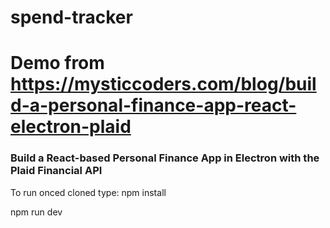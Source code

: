 # spend-tracker
# Demo from https://mysticcoders.com/blog/build-a-personal-finance-app-react-electron-plaid
### Build a React-based Personal Finance App in Electron with the Plaid Financial API

To run onced cloned type:
npm install

npm run dev



